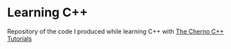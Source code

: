 # Learning C++
Repository of the code I produced while learning C++ with [The Cherno C++ Tutorials](https://www.youtube.com/watch?v=18c3MTX0PK0&list=PLlrATfBNZ98dudnM48yfGUldqGD0S4FFb)